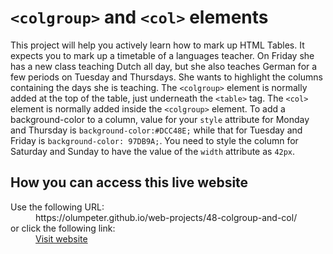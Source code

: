 # <code>&lt;colgroup&gt;</code> and <code>&lt;col&gt;</code> elements

This project will help you actively learn how to mark up HTML Tables. It expects you to mark up a timetable of a languages teacher. On Friday she has a new class teaching Dutch all day, but she also teaches German for a few periods on Tuesday and Thursdays. She wants to highlight the columns containing the days she is teaching. The <code>&lt;colgroup&gt;</code> element is normally added at the top of the table, just underneath the <code>&lt;table&gt;</code> tag. The <code>&lt;col&gt;</code> element is normally added inside the <code>&lt;colgroup&gt;</code> element. To add a background-color to a column, value for your <code>style</code> attribute for Monday and Thursday is <code>background-color:#DCC48E;</code> while that for Tuesday and Friday is <code>background-color: 97DB9A;</code>. You need to style the column for Saturday and Sunday to have the value of the 
<code>width</code> attribute as <code>42px</code>.

## How you can access this live website

<dl>
  Use the following URL:
  <dd>
    https://olumpeter.github.io/web-projects/48-colgroup-and-col/
  </dd>
  or click the following link:
  <dd>
    <a href="https://olumpeter.github.io/web-projects/48-colgroup-and-col/">Visit website</a>
  </dd>
</dl>
